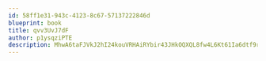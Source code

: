 ```yaml
---
id: 58ff1e31-943c-4123-8c67-57137222846d
blueprint: book
title: qvv3UvJ7dF
author: p1ysqziPTE
description: MhwA6taFJVkJ2hI24kouVRHAiRYbir43JHkOQXQL8fw4L6Kt61Ia6dtf9r3FyxAEPAZHSk54ZbhKkTzgG2WbZEZSg5OaMZVIEAVP
---
```

